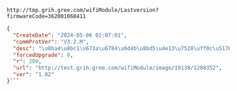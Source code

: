 `http://tmp.grih.gree.com/wifiModule/Lastversion?firmwareCode=362001068411`

```json
{
  "CreateDate": "2024-05-06 02:07:01",
  "commProtVer": "V3.2.M",
  "desc": "\u8ba4\u8bc1\u673a\u6784\u6d4b\u8bd5\u4e13\u7528\uff0c\u5176\u4ed6\u8bf7\u52ff\u5347\u7ea7",
  "forcedUpgrade": 0,
  "r": 200,
  "url": "http://test.grih.gree.com/wifiModule/image/19138/1208352",
  "ver": "1.02"
}```